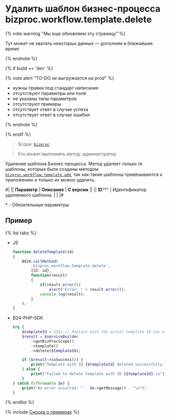 # Удалить шаблон бизнес-процесса bizproc.workflow.template.delete

{% note warning "Мы еще обновляем эту страницу" %}

Тут может не хватать некоторых данных — дополним в ближайшее время

{% endnote %}

{% if build == 'dev' %}

{% note alert "TO-DO _не выгружается на prod_" %}

- нужны правки под стандарт написания
- отсутствуют параметры или поля
- не указаны типы параметров
- отсутствуют примеры
- отсутствует ответ в случае успеха
- отсутствует ответ в случае ошибки

{% endnote %}

{% endif %}

> Scope: [`bizproc`](../scopes/permissions.md)
>
> Кто может выполнять метод: администратор

Удаление шаблона Бизнес-процесса. Метод удаляет только те шаблоны, которые были созданы методом [`bizproc.workflow.template.add`](./bizproc-workflow-template-add.md), так как такие шаблоны привязываются к приложению и только их можно удалить.

#|
|| **Параметр** | **Описание** | **С версии** ||
|| **ID**^*^ | Идентификатор удаляемого шаблона. | |
|#	

\* - Обязательные параметры

## Пример

{% list tabs %}

- JS

	```javascript
	function deleteTemplate(id)
	{
		BX24.callMethod(
			'bizproc.workflow.template.delete',
			{ID: id},
			function(result)
			{
				if(result.error())
					alert("Error: " + result.error());
				console.log(result);
			}
		);
	}
	```

- B24-PHP-SDK

	```php
	try {
		$templateId = 123; // Replace with the actual template ID you want to delete
		$result = $serviceBuilder
			->getBizProcScope()
			->template()
			->delete($templateId);

		if ($result->isSuccess()) {
			print("Template with ID {$templateId} deleted successfully.\n");
		} else {
			print("Failed to delete template with ID {$templateId}.\n");
		}
	} catch (\Throwable $e) {
		print("An error occurred: " . $e->getMessage() . "\n");
	}
	```

{% endlist %}


{% include [Сноска о примерах](../../_includes/examples.md) %}